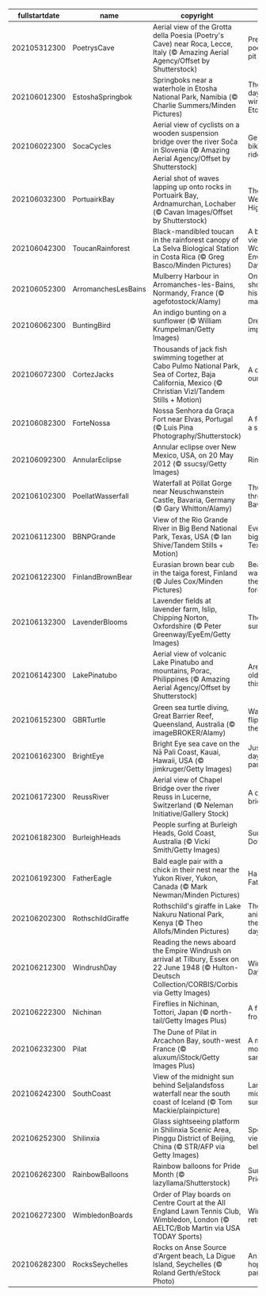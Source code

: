 |fullstartdate|name|copyright|title|image|
|--|--|--|--|--|
202105312300|PoetrysCave|Aerial view of the Grotta della Poesia (Poetry's Cave) near Roca, Lecce, Italy (© Amazing Aerial Agency/Offset by Shutterstock)|Pretty poetic, for a pit|![](/en-GB/2021/06/202105312300PoetrysCave.jpg)|
202106012300|EstoshaSpringbok|Springboks near a waterhole in Etosha National Park, Namibia (© Charlie Summers/Minden Pictures)|The dry days of winter in Etosha|![](/en-GB/2021/06/202106012300EstoshaSpringbok.jpg)|
202106022300|SocaCycles|Aerial view of cyclists on a wooden suspension bridge over the river Soča in Slovenia (© Amazing Aerial Agency/Offset by Shutterstock)|Get on your bike and ride|![](/en-GB/2021/06/202106022300SocaCycles.jpg)|
202106032300|PortuairkBay|Aerial shot of waves lapping up onto rocks in Portuairk Bay, Ardnamurchan, Lochaber (© Cavan Images/Offset by Shutterstock)|The wild West Highlands|![](/en-GB/2021/06/202106032300PortuairkBay.jpg)|
202106042300|ToucanRainforest|Black-mandibled toucan in the rainforest canopy of La Selva Biological Station in Costa Rica (© Greg Basco/Minden Pictures)|A bird's eye view on World Environment Day|![](/en-GB/2021/06/202106042300ToucanRainforest.jpg)|
202106052300|ArromanchesLesBains|Mulberry Harbour in Arromanches-les-Bains, Normandy, France (© agefotostock/Alamy)|On this shore, history was made|![](/en-GB/2021/06/202106052300ArromanchesLesBains.jpg)|
202106062300|BuntingBird|An indigo bunting on a sunflower (© William Krumpelman/Getty Images)|Dressed to impress|![](/en-GB/2021/06/202106062300BuntingBird.jpg)|
202106072300|CortezJacks|Thousands of jack fish swimming together at Cabo Pulmo National Park, Sea of Cortez, Baja California, Mexico (© Christian Vizl/Tandem Stills + Motion)|A day for our oceans|![](/en-GB/2021/06/202106072300CortezJacks.jpg)|
202106082300|ForteNossa|Nossa Senhora da Graça Fort near Elvas, Portugal (© Luis Pina Photography/Shutterstock)|A fort takes a star turn|![](/en-GB/2021/06/202106082300ForteNossa.jpg)|
202106092300|AnnularEclipse|Annular eclipse over New Mexico, USA, on 20 May 2012 (© ssucsy/Getty Images)|Ring of fire|![](/en-GB/2021/06/202106092300AnnularEclipse.jpg)|
202106102300|PoellatWasserfall|Waterfall at Pöllat Gorge near Neuschwanstein Castle, Bavaria, Germany (© Gary Whitton/Alamy)|Thundering through Bavaria|![](/en-GB/2021/06/202106102300PoellatWasserfall.jpg)|
202106112300|BBNPGrande|View of the Rio Grande River in Big Bend National Park, Texas, USA (© Ian Shive/Tandem Stills + Motion)|Everything's bigger in Texas|![](/en-GB/2021/06/202106112300BBNPGrande.jpg)|
202106122300|FinlandBrownBear|Eurasian brown bear cub in the taiga forest, Finland (© Jules Cox/Minden Pictures)|Bear-watching in the Finnish forest|![](/en-GB/2021/06/202106122300FinlandBrownBear.jpg)|
202106132300|LavenderBlooms|Lavender fields at lavender farm, Islip, Chipping Norton, Oxfordshire (© Peter Greenway/EyeEm/Getty Images)|The scent of summer|![](/en-GB/2021/06/202106132300LavenderBlooms.jpg)|
202106142300|LakePinatubo|Aerial view of volcanic Lake Pinatubo and mountains, Porac, Philippines (© Amazing Aerial Agency/Offset by Shutterstock)|Are you older than this lake?|![](/en-GB/2021/06/202106142300LakePinatubo.jpg)|
202106152300|GBRTurtle|Green sea turtle diving, Great Barrier Reef, Queensland, Australia (© imageBROKER/Alamy)|Wave your flippers in the air…|![](/en-GB/2021/06/202106152300GBRTurtle.jpg)|
202106162300|BrightEye|Bright Eye sea cave on the Nā Pali Coast, Kauai, Hawaii, USA (© jimkruger/Getty Images)|Just another day in paradise|![](/en-GB/2021/06/202106162300BrightEye.jpg)|
202106172300|ReussRiver|Aerial view of Chapel Bridge over the river Reuss in Lucerne, Switzerland (© Neleman Initiative/Gallery Stock)|A city of bridges|![](/en-GB/2021/06/202106172300ReussRiver.jpg)|
202106182300|BurleighHeads|People surfing at Burleigh Heads, Gold Coast, Australia (© Vicki Smith/Getty Images)|Surf's up, Down Under|![](/en-GB/2021/06/202106182300BurleighHeads.jpg)|
202106192300|FatherEagle|Bald eagle pair with a chick in their nest near the Yukon River, Yukon, Canada (© Mark Newman/Minden Pictures)|Happy Father's Day|![](/en-GB/2021/06/202106192300FatherEagle.jpg)|
202106202300|RothschildGiraffe|Rothschild's giraffe in Lake Nakuru National Park, Kenya (© Theo Allofs/Minden Pictures)|The tallest animal on the longest day|![](/en-GB/2021/06/202106202300RothschildGiraffe.jpg)|
202106212300|WindrushDay|Reading the news aboard the Empire Windrush on arrival at Tilbury, Essex on 22 June 1948 (© Hulton-Deutsch Collection/CORBIS/Corbis via Getty Images)|Windrush Day|![](/en-GB/2021/06/202106212300WindrushDay.jpg)|
202106222300|Nichinan|Fireflies in Nichinan, Tottori, Japan (© north-tail/Getty Images Plus)|A firefly frolic|![](/en-GB/2021/06/202106222300Nichinan.jpg)|
202106232300|Pilat|The Dune of Pilat in Arcachon Bay, south-west France (© aluxum/iStock/Getty Images Plus)|A moving mountain of sand|![](/en-GB/2021/06/202106232300Pilat.jpg)|
202106242300|SouthCoast|View of the midnight sun behind Seljalandsfoss waterfall near the south coast of Iceland (© Tom Mackie/plainpicture)|Land of the midnight sun|![](/en-GB/2021/06/202106242300SouthCoast.jpg)|
202106252300|Shilinxia|Glass sightseeing platform in Shilinxia Scenic Area, Pinggu District of Beijing, China (© STR/AFP via Getty Images)|Spectacular views below!|![](/en-GB/2021/06/202106252300Shilinxia.jpg)|
202106262300|RainbowBalloons|Rainbow balloons for Pride Month (© lazyllama/Shutterstock)|Summer of Pride|![](/en-GB/2021/06/202106262300RainbowBalloons.jpg)|
202106272300|WimbledonBoards|Order of Play boards on Centre Court at the All England Lawn Tennis Club, Wimbledon, London (© AELTC/Bob Martin via USA TODAY Sports)|Wimbledon’s return|![](/en-GB/2021/06/202106272300WimbledonBoards.jpg)|
202106282300|RocksSeychelles|Rocks on Anse Source d'Argent beach, La Digue Island, Seychelles (© Roland Gerth/eStock Photo)|An island hopper's paradise|![](/en-GB/2021/06/202106282300RocksSeychelles.jpg)|
